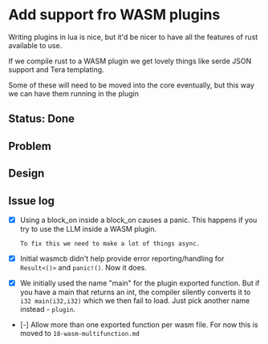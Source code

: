 # Add support fro WASM plugins

Writing plugins in lua is nice, but it'd be nicer to
have all the features of rust available to use.

If we compile rust to a WASM plugin we get lovely things like
serde JSON support and Tera templating.

Some of these will need to be moved into the core eventually, 
but this way we can have them running in the plugin

## Status: Done

## Problem 

## Design

## Issue log

* [X] Using a block_on inside a block_on causes a panic. This happens if you try 
      to use the LLM inside a WASM plugin.

      To fix this we need to make a lot of things async.

* [X] Initial wasmcb didn't help provide error reporting/handling for `Result<()>`
      and `panic!()`. Now it does.

* [X] We initially used the name "main" for the plugin exported function. But if you have 
      a main that returns an int, the compiler silently converts it to `i32 main(i32,i32)`
      which we then fail to load. Just pick another name instead - `plugin`.

* [-] Allow more than one exported function per wasm file. 
      For now this is moved to `18-wasm-multifunction.md`